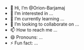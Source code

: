 - 👋 Hi, I’m @Orion-Barjamaj
- 👀 I’m interested in ...
- 🌱 I’m currently learning ...
- 💞️ I’m looking to collaborate on ...
- 📫 How to reach me ...
- 😄 Pronouns: ...
- ⚡ Fun fact: ...

<!---
Orion-Barjamaj/Orion-Barjamaj is a ✨ special ✨ repository because its `README.md` (this file) appears on your GitHub profile.
You can click the Preview link to take a look at your changes.
--->
